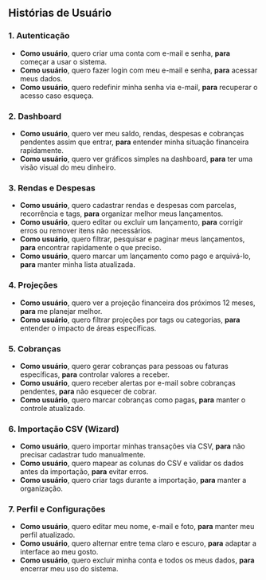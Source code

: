## **Histórias de Usuário**

### 1. Autenticação
- **Como usuário**, quero criar uma conta com e-mail e senha, **para** começar a usar o sistema.
- **Como usuário**, quero fazer login com meu e-mail e senha, **para** acessar meus dados.
- **Como usuário**, quero redefinir minha senha via e-mail, **para** recuperar o acesso caso esqueça.

### 2. Dashboard
- **Como usuário**, quero ver meu saldo, rendas, despesas e cobranças pendentes assim que entrar, **para** entender minha situação financeira rapidamente.
- **Como usuário**, quero ver gráficos simples na dashboard, **para** ter uma visão visual do meu dinheiro.

### 3. Rendas e Despesas
- **Como usuário**, quero cadastrar rendas e despesas com parcelas, recorrência e tags, **para** organizar melhor meus lançamentos.
- **Como usuário**, quero editar ou excluir um lançamento, **para** corrigir erros ou remover itens não necessários.
- **Como usuário**, quero filtrar, pesquisar e paginar meus lançamentos, **para** encontrar rapidamente o que preciso.
- **Como usuário**, quero marcar um lançamento como pago e arquivá-lo, **para** manter minha lista atualizada.

### 4. Projeções
- **Como usuário**, quero ver a projeção financeira dos próximos 12 meses, **para** me planejar melhor.
- **Como usuário**, quero filtrar projeções por tags ou categorias, **para** entender o impacto de áreas específicas.

### 5. Cobranças
- **Como usuário**, quero gerar cobranças para pessoas ou faturas específicas, **para** controlar valores a receber.
- **Como usuário**, quero receber alertas por e-mail sobre cobranças pendentes, **para** não esquecer de cobrar.
- **Como usuário**, quero marcar cobranças como pagas, **para** manter o controle atualizado.

### 6. Importação CSV (Wizard)
- **Como usuário**, quero importar minhas transações via CSV, **para** não precisar cadastrar tudo manualmente.
- **Como usuário**, quero mapear as colunas do CSV e validar os dados antes da importação, **para** evitar erros.
- **Como usuário**, quero criar tags durante a importação, **para** manter a organização.

### 7. Perfil e Configurações
- **Como usuário**, quero editar meu nome, e-mail e foto, **para** manter meu perfil atualizado.
- **Como usuário**, quero alternar entre tema claro e escuro, **para** adaptar a interface ao meu gosto.
- **Como usuário**, quero excluir minha conta e todos os meus dados, **para** encerrar meu uso do sistema.